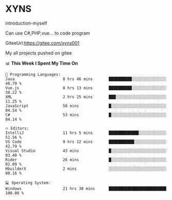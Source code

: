 # XYNS
introduction-myself

Can use C#,PHP,vue... to code program

GiteeUrl:https://gitee.com/xyns001

My all projects pushed on gitee

<!--START_SECTION:waka-->
📊 **This Week I Spent My Time On** 

```text
💬 Programming Languages: 
Java                     8 hrs 46 mins       ██████████░░░░░░░░░░░░░░░   40.79 % 
Vue.js                   8 hrs 13 mins       ██████████░░░░░░░░░░░░░░░   38.22 % 
XML                      2 hrs 25 mins       ███░░░░░░░░░░░░░░░░░░░░░░   11.25 % 
JavaScript               58 mins             █░░░░░░░░░░░░░░░░░░░░░░░░   04.54 % 
C#                       53 mins             █░░░░░░░░░░░░░░░░░░░░░░░░   04.14 % 

🔥 Editors: 
IntelliJ                 11 hrs 5 mins       █████████████░░░░░░░░░░░░   51.56 % 
VS Code                  9 hrs 12 mins       ███████████░░░░░░░░░░░░░░   42.79 % 
Visual Studio            43 mins             █░░░░░░░░░░░░░░░░░░░░░░░░   03.40 % 
Rider                    26 mins             █░░░░░░░░░░░░░░░░░░░░░░░░   02.09 % 
HbuilderX                2 mins              ░░░░░░░░░░░░░░░░░░░░░░░░░   00.16 % 

💻 Operating System: 
Windows                  21 hrs 30 mins      █████████████████████████   100.00 % 
```


<!--END_SECTION:waka-->
